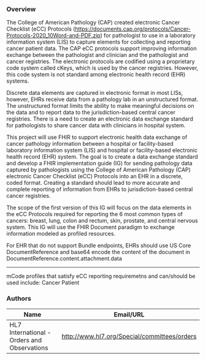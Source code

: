 ### Overview

The College of American Pathology (CAP) created electronic Cancer Checklist (eCC) Protocols (https://documents.cap.org/protocols/Cancer-Protocols-2020_10Word-and-PDF.zip) for pathologist to use in a laboratory information system (LIS) to capture elements for collecting and reporting cancer patient data.  The CAP eCC protocols support improving information exchange between the pathologist and clinician and the pathologist and cancer registries. The electronic protocols are codified using a proprietary code system called cKeys, which is used by the cancer registries.  However, this code system is not standard among electronic health record (EHR) systems.

Discrete data elements are captured in electronic format in most LISs, however, EHRs receive data from a pathology lab in an unstructured format. The unstructured format limits the ability to make meaningful decisions on the data and to report data to the jurisdiction-based central cancer registries. There is a need to create an electronic data exchange standard for pathologists to share cancer data with clinicians in hospital system.   

This project will use FHIR to support electronic health data exchange of cancer pathology information between a hospital or facility-based laboratory information system (LIS) and hospital or facility-based electronic health record (EHR) system.  The goal is to create a data exchange standard and develop a FHIR implementation guide (IG) for sending pathology data captured by pathologists using the College of American Pathology (CAP) electronic Cancer Checklist (eCC) Protocols into an EHR in a discrete, coded format. Creating a standard should lead to more accurate and complete reporting of information from EHRs to jurisdiction-based central cancer registries.  

The scope of the first version of this IG will focus on the data elements in the eCC Protocols required for reporting the 6 most common types of cancers: breast, lung, colon and rectum, skin, prostate, and central nervous system.  This IG will use the FHIR Document paradigm to exchange information modeled as profiled resources. 

For EHR that do not support Bundle endpoints, EHRs should use US Core DocumentReference and base64 encode the content of the document in DocumentReference.content.attachment.data

------------------------------------------------------------------------------------------------
mCode profiles that satisfy eCC reporting requiremetns and can/should be used include:
Cancer Patient






### Authors

<table>
<thead>
<tr>
<th>Name</th>
<th>Email/URL</th>
</tr>
</thead>
<tbody>
<tr>
<td>HL7 International - Orders and Observations</td>
<td><a href="http://www.hl7.org/Special/committees/orders" target="_new">http://www.hl7.org/Special/committees/orders</a></td>
</tr>
</tbody>
</table>


